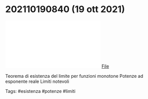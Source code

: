 # 202110190840 (19 ott 2021)

![](202110190840.pdf)
[File](202110190840.pdf)

Teorema di esistenza del limite per funzioni monotone
Potenze ad esponente reale
Limiti notevoli

Tags:
#esistenza #potenze #limiti 